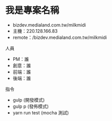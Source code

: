 # 我是專案名稱

* bizdev.medialand.com.tw/milkmidi
* 主機：220.128.166.83
* remote：/bizdev.medialand.com.tw/milkmidi


人員
* PM：誰
* 創意：誰
* 前端：誰
* 後端：誰

指令
* gulp (開發模式)
* gulp p (發佈模式)
* yarn run test (mocha 測試)
